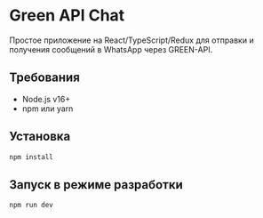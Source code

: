 # Green API Chat

Простое приложение на React/TypeScript/Redux для отправки и получения сообщений в WhatsApp через GREEN-API.

## Требования

- Node.js v16+
- npm или yarn

## Установка
```bash
npm install
```

## Запуск в режиме разработки
```bash
npm run dev
